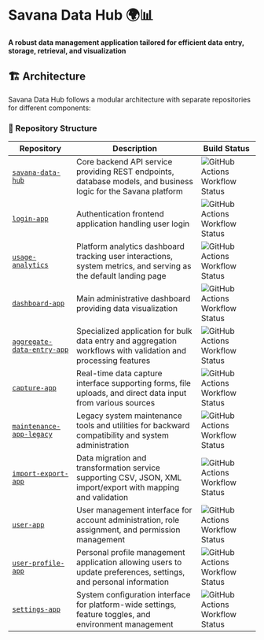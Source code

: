 # Savana Data Hub 🌍📊

**A robust data management application tailored for efficient data entry, storage, retrieval, and visualization**

## 🏗️ Architecture

Savana Data Hub follows a modular architecture with separate repositories for different components:

### 📁 Repository Structure

| Repository | Description | Build Status |
|------------|-------------|---------|
| [`savana-data-hub`](https://github.com/Savana-Data-Hub/savana-data-hub) | Core backend API service providing REST endpoints, database models, and business logic for the Savana platform | ![GitHub Actions Workflow Status](https://img.shields.io/github/actions/workflow/status/Savana-Data-Hub/savana-data-hub/build-and-push.yml?branch=main&style=flat) |
| [`login-app`](https://github.com/Savana-Data-Hub/login-app) | Authentication frontend application handling user login | ![GitHub Actions Workflow Status](https://img.shields.io/github/actions/workflow/status/Savana-Data-Hub/login-app/build-and-push.yml?branch=main&style=flat) |
| [`usage-analytics`](https://github.com/Savana-Data-Hub/usage-analytics) | Platform analytics dashboard tracking user interactions, system metrics, and serving as the default landing page | ![GitHub Actions Workflow Status](https://img.shields.io/github/actions/workflow/status/Savana-Data-Hub/usage-analytics/build-and-push.yml?branch=main&style=flat) |
| [`dashboard-app`](https://github.com/Savana-Data-Hub/dashboard-app) | Main administrative dashboard providing data visualization | ![GitHub Actions Workflow Status](https://img.shields.io/github/actions/workflow/status/Savana-Data-Hub/dashboard-app/build-and-push.yml?branch=main&style=flat) |
| [`aggregate-data-entry-app`](https://github.com/Savana-Data-Hub/aggregate-data-entry-app) | Specialized application for bulk data entry and aggregation workflows with validation and processing features | ![GitHub Actions Workflow Status](https://img.shields.io/github/actions/workflow/status/Savana-Data-Hub/aggregate-data-entry-app/build-and-push.yml?branch=main&style=flat) |
| [`capture-app`](https://github.com/Savana-Data-Hub/capture-app) | Real-time data capture interface supporting forms, file uploads, and direct data input from various sources | ![GitHub Actions Workflow Status](https://img.shields.io/github/actions/workflow/status/Savana-Data-Hub/capture-app/build-and-push.yml?branch=main&style=flat) |
| [`maintenance-app-legacy`](https://github.com/Savana-Data-Hub/maintenance-app-legacy) | Legacy system maintenance tools and utilities for backward compatibility and system administration | ![GitHub Actions Workflow Status](https://img.shields.io/github/actions/workflow/status/Savana-Data-Hub/maintenance-app-legacy/build-and-push.yml?branch=main&style=flat) |
| [`import-export-app`](https://github.com/Savana-Data-Hub/import-export-app) | Data migration and transformation service supporting CSV, JSON, XML import/export with mapping and validation | ![GitHub Actions Workflow Status](https://img.shields.io/github/actions/workflow/status/Savana-Data-Hub/import-export-app/build-and-push.yml?branch=main&style=flat) |
| [`user-app`](https://github.com/Savana-Data-Hub/user-app) | User management interface for account administration, role assignment, and permission management | ![GitHub Actions Workflow Status](https://img.shields.io/github/actions/workflow/status/Savana-Data-Hub/user-app/build-and-push.yml?branch=main&style=flat) |
| [`user-profile-app`](https://github.com/Savana-Data-Hub/user-profile-app) | Personal profile management application allowing users to update preferences, settings, and personal information | ![GitHub Actions Workflow Status](https://img.shields.io/github/actions/workflow/status/Savana-Data-Hub/user-profile-app/build-and-push.yml?branch=main&style=flat) |
| [`settings-app`](https://github.com/Savana-Data-Hub/settings-app) | System configuration interface for platform-wide settings, feature toggles, and environment management | ![GitHub Actions Workflow Status](https://img.shields.io/github/actions/workflow/status/Savana-Data-Hub/settings-app/build-and-push.yml?branch=main&style=flat) |
